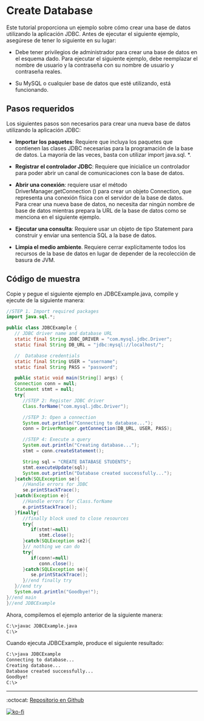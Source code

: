# Create Database

Este tutorial proporciona un ejemplo sobre cómo crear una base de datos utilizando la aplicación JDBC. Antes de ejecutar el siguiente ejemplo, asegúrese de tener lo siguiente en su lugar:

- Debe tener privilegios de administrador para crear una base de datos en el esquema dado. Para ejecutar el siguiente ejemplo, debe reemplazar el nombre de usuario y la contraseña con su nombre de usuario y contraseña reales.

- Su MySQL o cualquier base de datos que esté utilizando, está funcionando.

## Pasos requeridos

Los siguientes pasos son necesarios para crear una nueva base de datos utilizando la aplicación JDBC:

- **Importar los paquetes**: Requiere que incluya los paquetes que contienen las clases JDBC necesarias para la programación de la base de datos. La mayoría de las veces, basta con utilizar import java.sql. \*.

- **Registrar el controlador JDBC**: Requiere que inicialice un controlador para poder abrir un canal de comunicaciones con la base de datos.

- **Abrir una conexión**: requiere usar el método DriverManager.getConnection () para crear un objeto Connection, que representa una conexión física con el servidor de la base de datos.  
  Para crear una nueva base de datos, no necesita dar ningún nombre de base de datos mientras prepara la URL de la base de datos como se menciona en el siguiente ejemplo.

- **Ejecutar una consulta**: Requiere usar un objeto de tipo Statement para construir y enviar una sentencia SQL a la base de datos.

- **Limpia el medio ambiente**. Requiere cerrar explícitamente todos los recursos de la base de datos en lugar de depender de la recolección de basura de JVM.

## Código de muestra

Copie y pegue el siguiente ejemplo en JDBCExample.java, compile y ejecute de la siguiente manera:

```java
//STEP 1. Import required packages
import java.sql.*;

public class JDBCExample {
   // JDBC driver name and database URL
   static final String JDBC_DRIVER = "com.mysql.jdbc.Driver";
   static final String DB_URL = "jdbc:mysql://localhost/";

   //  Database credentials
   static final String USER = "username";
   static final String PASS = "password";

   public static void main(String[] args) {
   Connection conn = null;
   Statement stmt = null;
   try{
      //STEP 2: Register JDBC driver
      Class.forName("com.mysql.jdbc.Driver");

      //STEP 3: Open a connection
      System.out.println("Connecting to database...");
      conn = DriverManager.getConnection(DB_URL, USER, PASS);

      //STEP 4: Execute a query
      System.out.println("Creating database...");
      stmt = conn.createStatement();

      String sql = "CREATE DATABASE STUDENTS";
      stmt.executeUpdate(sql);
      System.out.println("Database created successfully...");
   }catch(SQLException se){
      //Handle errors for JDBC
      se.printStackTrace();
   }catch(Exception e){
      //Handle errors for Class.forName
      e.printStackTrace();
   }finally{
      //finally block used to close resources
      try{
         if(stmt!=null)
            stmt.close();
      }catch(SQLException se2){
      }// nothing we can do
      try{
         if(conn!=null)
            conn.close();
      }catch(SQLException se){
         se.printStackTrace();
      }//end finally try
   }//end try
   System.out.println("Goodbye!");
}//end main
}//end JDBCExample
```

Ahora, compilemos el ejemplo anterior de la siguiente manera:

```bash
C:\>javac JDBCExample.java
C:\>
```

Cuando ejecuta JDBCExample, produce el siguiente resultado:

```bash
C:\>java JDBCExample
Connecting to database...
Creating database...
Database created successfully...
Goodbye!
C:\>
```

---

:octocat: [Repositorio en Github](https://github.com/FernandoCalmet/JDBC)

[![ko-fi](https://www.ko-fi.com/img/githubbutton_sm.svg)](https://ko-fi.com/T6T41JKMI)
